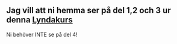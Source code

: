 ## Jag vill att ni hemma ser på del 1,2 och 3 ur denna [Lyndakurs](https://www.lynda.com/Ajax-tutorials/Reading-data-jQuery/114900/120876-4.html?srchtrk=index%3a3%0alinktypeid%3a2%0aq%3aajax%0apage%3a2%0as%3arelevance%0asa%3atrue%0aproducttypeid%3a2) 

Ni behöver INTE se på del 4!

